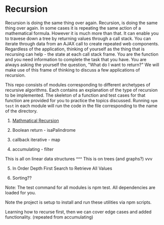 # Recursion

Recursion is doing the same thing over again. Recursion, is doing the same thing over again. In some cases it is repeating the same action of a mathematical formula. However it is much more than that. It can enable you to travese down a tree by returning values through a call stack. You can iterate through data from an AJAX call to create repeated web components. Regardless of the application, thinking of yourself as the thing that is recursing can help - the state at each call stack frame. You are the function and you need information to complete the task that you have. You are always asking the yourself the question, "What do I want to return?" We will make use of this frame of thinking to discuss a few applications of recursion. 

This repo consists of modules corresponding to different archetypes of recursive algorithms. Each contains an explanation of the type of recursion to be implemented. The skeleton of a function and test cases for that function are provided for you to practice the topics discussed. Running `npm test` in each module will run the code in the file corresponding to the name of the directory. 


1) [Mathmatical Recursion](./m1_Mathematical_factorial)

2) Boolean return - isaPalindrome

3) callback iterative - map

4) accumulating - filter

This is all on linear data structures ^^^
This is on trees (and graphs?) vvv

5) In Order Depth First Search to Retrieve All Values

6) Sorting??

Note: The test command for all modules is npm test. All dependencies are loaded for you.

Note the project is setup to install and run these utilities via npm scripts. 

Learning how to recurse first, then we can cover edge cases and added functionality. (repeated from accumulating)